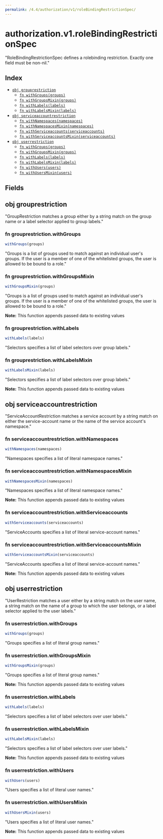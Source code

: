 ```yaml
---
permalink: /4.4/authorization/v1/roleBindingRestrictionSpec/
---
```


# authorization.v1.roleBindingRestrictionSpec

"RoleBindingRestrictionSpec defines a rolebinding restriction.  Exactly one field must be non-nil."

## Index

* [`obj grouprestriction`](#obj-grouprestriction)
  * [`fn withGroups(groups)`](#fn-grouprestrictionwithgroups)
  * [`fn withGroupsMixin(groups)`](#fn-grouprestrictionwithgroupsmixin)
  * [`fn withLabels(labels)`](#fn-grouprestrictionwithlabels)
  * [`fn withLabelsMixin(labels)`](#fn-grouprestrictionwithlabelsmixin)
* [`obj serviceaccountrestriction`](#obj-serviceaccountrestriction)
  * [`fn withNamespaces(namespaces)`](#fn-serviceaccountrestrictionwithnamespaces)
  * [`fn withNamespacesMixin(namespaces)`](#fn-serviceaccountrestrictionwithnamespacesmixin)
  * [`fn withServiceaccounts(serviceaccounts)`](#fn-serviceaccountrestrictionwithserviceaccounts)
  * [`fn withServiceaccountsMixin(serviceaccounts)`](#fn-serviceaccountrestrictionwithserviceaccountsmixin)
* [`obj userrestriction`](#obj-userrestriction)
  * [`fn withGroups(groups)`](#fn-userrestrictionwithgroups)
  * [`fn withGroupsMixin(groups)`](#fn-userrestrictionwithgroupsmixin)
  * [`fn withLabels(labels)`](#fn-userrestrictionwithlabels)
  * [`fn withLabelsMixin(labels)`](#fn-userrestrictionwithlabelsmixin)
  * [`fn withUsers(users)`](#fn-userrestrictionwithusers)
  * [`fn withUsersMixin(users)`](#fn-userrestrictionwithusersmixin)

## Fields

## obj grouprestriction

"GroupRestriction matches a group either by a string match on the group name or a label selector applied to group labels."

### fn grouprestriction.withGroups

```ts
withGroups(groups)
```

"Groups is a list of groups used to match against an individual user's groups. If the user is a member of one of the whitelisted groups, the user is allowed to be bound to a role."

### fn grouprestriction.withGroupsMixin

```ts
withGroupsMixin(groups)
```

"Groups is a list of groups used to match against an individual user's groups. If the user is a member of one of the whitelisted groups, the user is allowed to be bound to a role."

**Note:** This function appends passed data to existing values

### fn grouprestriction.withLabels

```ts
withLabels(labels)
```

"Selectors specifies a list of label selectors over group labels."

### fn grouprestriction.withLabelsMixin

```ts
withLabelsMixin(labels)
```

"Selectors specifies a list of label selectors over group labels."

**Note:** This function appends passed data to existing values

## obj serviceaccountrestriction

"ServiceAccountRestriction matches a service account by a string match on either the service-account name or the name of the service account's namespace."

### fn serviceaccountrestriction.withNamespaces

```ts
withNamespaces(namespaces)
```

"Namespaces specifies a list of literal namespace names."

### fn serviceaccountrestriction.withNamespacesMixin

```ts
withNamespacesMixin(namespaces)
```

"Namespaces specifies a list of literal namespace names."

**Note:** This function appends passed data to existing values

### fn serviceaccountrestriction.withServiceaccounts

```ts
withServiceaccounts(serviceaccounts)
```

"ServiceAccounts specifies a list of literal service-account names."

### fn serviceaccountrestriction.withServiceaccountsMixin

```ts
withServiceaccountsMixin(serviceaccounts)
```

"ServiceAccounts specifies a list of literal service-account names."

**Note:** This function appends passed data to existing values

## obj userrestriction

"UserRestriction matches a user either by a string match on the user name, a string match on the name of a group to which the user belongs, or a label selector applied to the user labels."

### fn userrestriction.withGroups

```ts
withGroups(groups)
```

"Groups specifies a list of literal group names."

### fn userrestriction.withGroupsMixin

```ts
withGroupsMixin(groups)
```

"Groups specifies a list of literal group names."

**Note:** This function appends passed data to existing values

### fn userrestriction.withLabels

```ts
withLabels(labels)
```

"Selectors specifies a list of label selectors over user labels."

### fn userrestriction.withLabelsMixin

```ts
withLabelsMixin(labels)
```

"Selectors specifies a list of label selectors over user labels."

**Note:** This function appends passed data to existing values

### fn userrestriction.withUsers

```ts
withUsers(users)
```

"Users specifies a list of literal user names."

### fn userrestriction.withUsersMixin

```ts
withUsersMixin(users)
```

"Users specifies a list of literal user names."

**Note:** This function appends passed data to existing values
